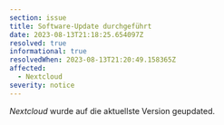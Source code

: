 ```yaml
---
section: issue
title: Software-Update durchgeführt
date: 2023-08-13T21:18:25.654097Z
resolved: true
informational: true
resolvedWhen: 2023-08-13T21:20:49.158365Z
affected:
  - Nextcloud
severity: notice
---
```

*Nextcloud* wurde auf die aktuellste Version geupdated.

        